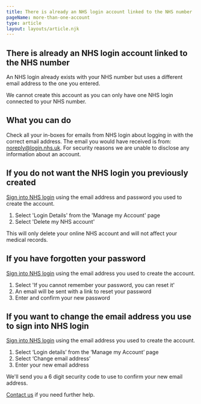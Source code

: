 ```yaml
---
title: There is already an NHS login account linked to the NHS number
pageName: more-than-one-account
type: article
layout: layouts/article.njk
---
```


## There is already an NHS login account linked to the NHS number

An NHS login already exists with your NHS number but uses a different email address to the one you entered.

We cannot create this account as you can only have one NHS login connected to your NHS number.

## What you can do

Check all your in-boxes for emails from NHS login about logging in with the correct email address. The email you would have received is from: noreply@login.nhs.uk. For security reasons we are unable to disclose any information about an account.

## If you do not want the NHS login you previously created

[Sign into NHS login](https://settings.login.nhs.uk/ 'NHS login settings') using the email address and password you used to create the account.

1. Select 'Login Details' from the 'Manage my Account' page
2. Select 'Delete my NHS account'

This will only delete your online NHS account and will not affect your medical records.

## If you have forgotten your password

[Sign into NHS login](https://settings.login.nhs.uk/ 'NHS login settings') using the email address you used to create the account.

1. Select 'If you cannot remember your password, you can reset it'
2. An email will be sent with a link to reset your password
3. Enter and confirm your new password

## If you want to change the email address you use to sign into NHS login

[Sign into NHS login](https://settings.login.nhs.uk/ 'NHS login settings') using the email address you used to create the account.

1. Select ‘Login details’ from the ‘Manage my Account’ page
2. Select ‘Change email address’
3. Enter your new email address

We'll send you a 6 digit security code to use to confirm your new email address.

[Contact us](/contact?error=CID1111 'Contact us') if you need further help.
